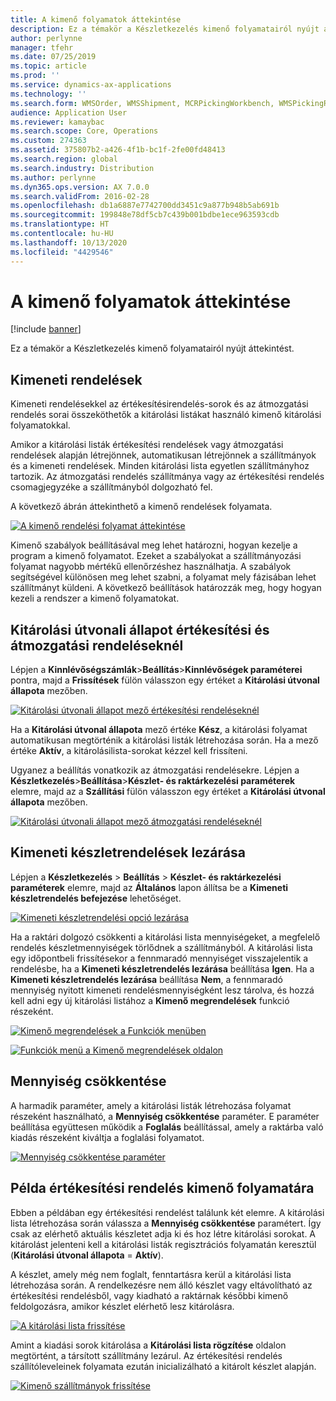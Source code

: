 ```yaml
---
title: A kimenő folyamatok áttekintése
description: Ez a témakör a Készletkezelés kimenő folyamatairól nyújt áttekintést.
author: perlynne
manager: tfehr
ms.date: 07/25/2019
ms.topic: article
ms.prod: ''
ms.service: dynamics-ax-applications
ms.technology: ''
ms.search.form: WMSOrder, WMSShipment, MCRPickingWorkbench, WMSPickingRegistration, CustomFilterGroup
audience: Application User
ms.reviewer: kamaybac
ms.search.scope: Core, Operations
ms.custom: 274363
ms.assetid: 375807b2-a426-4f1b-bc1f-2fe00fd48413
ms.search.region: global
ms.search.industry: Distribution
ms.author: perlynne
ms.dyn365.ops.version: AX 7.0.0
ms.search.validFrom: 2016-02-28
ms.openlocfilehash: db1a6887e7742700dd3451c9a877b948b5ab691b
ms.sourcegitcommit: 199848e78df5cb7c439b001bdbe1ece963593cdb
ms.translationtype: HT
ms.contentlocale: hu-HU
ms.lasthandoff: 10/13/2020
ms.locfileid: "4429546"
---
```

# <a name="outbound-process-overview"></a>A kimenő folyamatok áttekintése

[!include [banner](../includes/banner.md)]

Ez a témakör a Készletkezelés kimenő folyamatairól nyújt áttekintést.

## <a name="output-orders"></a>Kimeneti rendelések

Kimeneti rendelésekkel az értékesítésirendelés-sorok és az átmozgatási rendelés sorai összeköthetők a kitárolási listákat használó kimenő kitárolási folyamatokkal.

Amikor a kitárolási listák értékesítési rendelések vagy átmozgatási rendelések alapján létrejönnek, automatikusan létrejönnek a szállítmányok és a kimeneti rendelések. Minden kitárolási lista egyetlen szállítmányhoz tartozik. Az átmozgatási rendelés szállítmánya vagy az értékesítési rendelés csomagjegyzéke a szállítmányból dolgozható fel. 

A következő ábrán áttekinthető a kimenő rendelések folyamata. 

[![A kimenő rendelési folyamat áttekintése](./media/outbound-order.png)](./media/outbound-order.png)

Kimenő szabályok beállításával meg lehet határozni, hogyan kezelje a program a kimenő folyamatot. Ezeket a szabályokat a szállítmányozási folyamat nagyobb mértékű ellenőrzéshez használhatja. A szabályok segítségével különösen meg lehet szabni, a folyamat mely fázisában lehet szállítmányt küldeni. A következő beállítások határozzák meg, hogy hogyan kezeli a rendszer a kimenő folyamatokat.

## <a name="picking-route-status-for-sales-and-transfer-orders"></a>Kitárolási útvonali állapot értékesítési és átmozgatási rendeléseknél 

Lépjen a **Kinnlévőségszámlák**\>**Beállítás**\>**Kinnlévőségek paraméterei** pontra, majd a **Frissítések** fülön válasszon egy értéket a **Kitárolási útvonal állapota** mezőben.

[![Kitárolási útvonali állapot mező értékesítési rendeléseknél](./media/picking-route-status-sales-order.png)](./media/picking-route-status-sales-order.png)

Ha a **Kitárolási útvonal állapota** mező értéke **Kész**, a kitárolási folyamat automatikusan megtörténik a kitárolási listák létrehozása során. Ha a mező értéke **Aktív**, a kitárolásilista-sorokat kézzel kell frissíteni.

Ugyanez a beállítás vonatkozik az átmozgatási rendelésekre. Lépjen a **Készletkezelés**\>**Beállítása**\>**Készlet- és raktárkezelési paraméterek** elemre, majd az a **Szállítási** fülön válasszon egy értéket a **Kitárolási útvonal állapota** mezőben.

[![Kitárolási útvonali állapot mező átmozgatási rendeléseknél](./media/picking-route-status-transfer-order.png)](./media/picking-route-status-transfer-order.png)

## <a name="end-output-inventory-orders"></a>Kimeneti készletrendelések lezárása

Lépjen a **Készletkezelés** \> **Beállítás** \> **Készlet- és raktárkezelési paraméterek** elemre, majd az **Általános** lapon állítsa be a  **Kimeneti készletrendelés befejezése** lehetőséget.

[![Kimeneti készletrendelési opció lezárása](./media//end-output-inventory-order.png)](./media//end-output-inventory-order.png)

Ha a raktári dolgozó csökkenti a kitárolási lista mennyiségeket, a megfelelő rendelés készletmennyiségek törlődnek a szállítmányból. A kitárolási lista egy időpontbeli frissítésekor a fennmaradó mennyiséget visszajelentik a rendelésbe, ha a **Kimeneti készletrendelés lezárása** beállítása **Igen**. Ha a **Kimeneti készletrendelés lezárása** beállítása **Nem**, a fennmaradó mennyiség nyitott kimeneti rendelésmennyiségként lesz tárolva, és hozzá kell adni egy új kitárolási listához a **Kimenő megrendelések** funkció részeként. 

[![Kimenő megrendelések a Funkciók menüben](./media/open-output-order.png)](./media/open-output-order.png)

[![Funkciók menü a Kimenő megrendelések oldalon](./media/open-output-order-function.png)](./media/open-output-order-function.png)

## <a name="reduce-quantity"></a>Mennyiség csökkentése

A harmadik paraméter, amely a kitárolási listák létrehozása folyamat részeként használható, a **Mennyiség csökkentése** paraméter. E paraméter beállítása együttesen működik a **Foglalás** beállítással, amely a raktárba való kiadás részeként kiváltja a foglalási folyamatot.

[![Mennyiség csökkentése paraméter](./media/reduce-quantity.png)](./media/reduce-quantity.png)

## <a name="example-of-an-outbound-process-for-a-sales-order"></a>Példa értékesítési rendelés kimenő folyamatára

Ebben a példában egy értékesítési rendelést találunk két elemre. A kitárolási lista létrehozása során válassza a **Mennyiség csökkentése** paramétert. Így csak az elérhető aktuális készletet adja ki és hoz létre kitárolási sorokat. A kitárolást jelenteni kell a kitárolási listák regisztrációs folyamatán keresztül (**Kitárolási útvonal állapota** = **Aktív**).

A készlet, amely még nem foglalt, fenntartásra kerül a kitárolási lista létrehozása során. A rendelkezésre nem álló készlet vagy eltávolítható az értékesítési rendelésből, vagy kiadható a raktárnak későbbi kimenő feldolgozásra, amikor készlet elérhető lesz kitárolásra.

[![A kitárolási lista frissítése](./media/update-picking-list.png)](./media/update-picking-list.png)

Amint a kiadási sorok kitárolása a **Kitárolási lista rögzítése** oldalon megtörtént, a társított szállítmány lezárul. Az értékesítési rendelés szállítóleveleinek folyamata ezután inicializálható a kitárolt készlet alapján.

[![Kimenő szállítmányok frissítése](./media/outbound-shipments.png)](./media/outbound-shipments.png)
